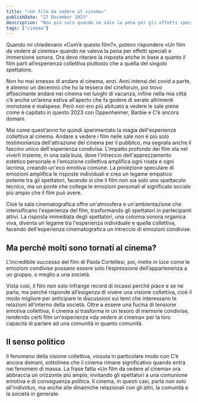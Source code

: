 ```yaml
---
title: "«Un film da vedere al cinema»"
publishDate: "27 December 2023"
description: "Non più solo quando ne vale la pena per gli effetti speciali e sonori, ma anche per le dinamiche con il pubblico in sala e con quello fuori"
tags: ["cinema"]
---
```


Quando mi chiedevano «Com’è questo film?», potevo rispondere «Un film da vedere al cinema» quando ne valeva la pena per effetti speciali e immersione sonora. Ora devo ritarare la risposta anche in base a quanto il film parli all’esperienza collettiva piuttosto che a quella del singolo spettatore.

Non ho mai smesso di andare al cinema, anzi. Anni intensi del covid a parte, è almeno un decennio che ho la tessera del cineforum, poi trovo affascinante andare nei cinema nei luoghi di vacanza, infine nella mia città c’è anche un’arena estiva all’aperto che fa godere di serate altrimenti monotone e malspese. Però non ero più abituato a vedere le sale piene come è capitato in questo 2023 con Oppenheimer, Barbie e C’è ancora domani.

Mai come quest’anno ho quindi sperimentato la magia dell'esperienza collettiva al cinema. Andare a vedere i film nelle sale non è più solo testimonianza dell'attrazione del cinema per il pubblico, ma segnala anche il fascino unico dell'esperienza condivisa. L'impatto profondo dei film sta nel viverli insieme, in una sala buia, dove l'intreccio dell'apprezzamento estetico personale e l'emozione collettiva amplifica ogni risata e ogni lacrima, creando un'eco emotiva comune. La proiezione speculare di emozioni amplifica le risposte individuali e crea un legame empatico potente tra gli spettatori, facendo sì che il film non sia solo uno spettacolo tecnico, ma un ponte che collega le emozioni personali al significato sociale più ampio che il film può avere.

Cioè la sala cinematografica offre un'atmosfera e un'ambientazione che intensificano l'esperienza del film, trasformando gli spettatori in partecipanti attivi. La risposta immediata degli spettatori, una colonna sonora organica viva, diventa un legame tra l'esperienza individuale e quella collettiva, facendo dell'esperienza cinematografica un intreccio di emozioni condivise.

## Ma perché molti sono tornati al cinema?

L'incredibile successo del film di Paola Cortellesi, poi, mette in luce come le emozioni condivise possano essere solo l’espressione dell’appartenenza a un gruppo, o meglio a una società.

Vista così, il film non solo infrange record di incassi perché piace e se ne parla, ma perché risponde all’esigenza di vivere una visione collettiva, cioè il modo migliore per anticipare le discussioni sui temi che interessano le relazioni all’interno della società. Oltre a essere una fucina di tensione emotiva collettiva, il cinema si trasforma in un tesoro di memorie condivise, rendendo certi film un'esperienza «da vedere al cinema» per la loro capacità di parlare ad una comunità in quanto comunità.

## Il senso politico

Il fenomeno della visione collettiva, vissuta in particolare modo con C’è ancora domani, sottolinea che il cinema rimane significativo quando entra nei fenomeni di massa. La frase fatta «Un film da vedere al cinema» ora abbraccia un orizzonte più ampio, invitando gli spettatori a una comunione emotiva e di conseguenza politica. Il cinema, in questi casi, parla non solo all'individuo, ma anche alle dinamiche relazionali con gli altri, la comunità e la società in generale.
